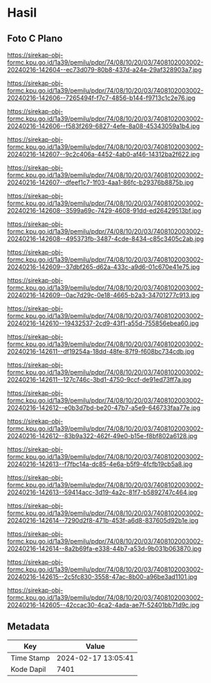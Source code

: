 # Hasil

## Foto C Plano

https://sirekap-obj-formc.kpu.go.id/1a39/pemilu/pdpr/74/08/10/20/03/7408102003002-20240216-142604--ec73d079-80b8-437d-a24e-29af328903a7.jpg

https://sirekap-obj-formc.kpu.go.id/1a39/pemilu/pdpr/74/08/10/20/03/7408102003002-20240216-142606--7265494f-f7c7-4856-b144-f9713c1c2e76.jpg

https://sirekap-obj-formc.kpu.go.id/1a39/pemilu/pdpr/74/08/10/20/03/7408102003002-20240216-142606--f583f269-6827-4efe-8a08-45343059a1b4.jpg

https://sirekap-obj-formc.kpu.go.id/1a39/pemilu/pdpr/74/08/10/20/03/7408102003002-20240216-142607--9c2c406a-4452-4ab0-af46-14312ba2f622.jpg

https://sirekap-obj-formc.kpu.go.id/1a39/pemilu/pdpr/74/08/10/20/03/7408102003002-20240216-142607--dfeef1c7-1f03-4aa1-86fc-b29376b8875b.jpg

https://sirekap-obj-formc.kpu.go.id/1a39/pemilu/pdpr/74/08/10/20/03/7408102003002-20240216-142608--3599a69c-7429-4608-91dd-ed26429513bf.jpg

https://sirekap-obj-formc.kpu.go.id/1a39/pemilu/pdpr/74/08/10/20/03/7408102003002-20240216-142608--495373fb-3487-4cde-8434-c85c3405c2ab.jpg

https://sirekap-obj-formc.kpu.go.id/1a39/pemilu/pdpr/74/08/10/20/03/7408102003002-20240216-142609--37dbf265-d62a-433c-a9d6-01c670e41e75.jpg

https://sirekap-obj-formc.kpu.go.id/1a39/pemilu/pdpr/74/08/10/20/03/7408102003002-20240216-142609--0ac7d29c-0e18-4665-b2a3-34701277c913.jpg

https://sirekap-obj-formc.kpu.go.id/1a39/pemilu/pdpr/74/08/10/20/03/7408102003002-20240216-142610--19432537-2cd9-43f1-a55d-755856ebea60.jpg

https://sirekap-obj-formc.kpu.go.id/1a39/pemilu/pdpr/74/08/10/20/03/7408102003002-20240216-142611--df19254a-18dd-48fe-87f9-f608bc734cdb.jpg

https://sirekap-obj-formc.kpu.go.id/1a39/pemilu/pdpr/74/08/10/20/03/7408102003002-20240216-142611--127c746c-3bd1-4750-9ccf-de91ed73ff7a.jpg

https://sirekap-obj-formc.kpu.go.id/1a39/pemilu/pdpr/74/08/10/20/03/7408102003002-20240216-142612--e0b3d7bd-be20-47b7-a5e9-646733faa77e.jpg

https://sirekap-obj-formc.kpu.go.id/1a39/pemilu/pdpr/74/08/10/20/03/7408102003002-20240216-142612--83b9a322-462f-49e0-b15e-f8bf802a6128.jpg

https://sirekap-obj-formc.kpu.go.id/1a39/pemilu/pdpr/74/08/10/20/03/7408102003002-20240216-142613--f7fbc14a-dc85-4e6a-b5f9-4fcfb19cb5a8.jpg

https://sirekap-obj-formc.kpu.go.id/1a39/pemilu/pdpr/74/08/10/20/03/7408102003002-20240216-142613--59414acc-3d19-4a2c-81f7-b5892747c464.jpg

https://sirekap-obj-formc.kpu.go.id/1a39/pemilu/pdpr/74/08/10/20/03/7408102003002-20240216-142614--7290d2f8-471b-453f-a6d8-837605d92b1e.jpg

https://sirekap-obj-formc.kpu.go.id/1a39/pemilu/pdpr/74/08/10/20/03/7408102003002-20240216-142614--8a2b69fa-e338-44b7-a53d-9b031b063870.jpg

https://sirekap-obj-formc.kpu.go.id/1a39/pemilu/pdpr/74/08/10/20/03/7408102003002-20240216-142615--2c5fc830-3558-47ac-8b00-a96be3ad1101.jpg

https://sirekap-obj-formc.kpu.go.id/1a39/pemilu/pdpr/74/08/10/20/03/7408102003002-20240216-142605--42ccac30-4ca2-4ada-ae7f-52401bb71d9c.jpg


## Metadata

| Key        | Value               |
| ---------- | ------------------- |
| Time Stamp | 2024-02-17 13:05:41 |
| Kode Dapil | 7401                |



